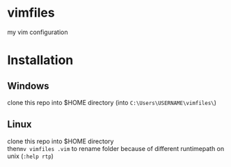 # vimfiles

my vim configuration

# Installation

## Windows
clone this repo into $HOME directory (into `C:\Users\USERNAME\vimfiles\`)

## Linux
clone this repo into $HOME directory  
then`mv vimfiles .vim` to rename folder because of different runtimepath on unix (`:help rtp`)
